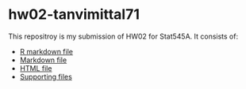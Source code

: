 # hw02-tanvimittal71
This repositroy is my submission of HW02 for Stat545A. It consists of:
* [R markdown file](https://github.com/STAT545-UBC-students/hw02-tanvimittal71/blob/master/hw02_dplyr%26ggplot.Rmd)
* [Markdown file](https://github.com/STAT545-UBC-students/hw02-tanvimittal71/blob/master/hw02_dplyr_ggplot.md)
* [HTML file](https://github.com/STAT545-UBC-students/hw02-tanvimittal71/blob/master/hw02_dplyr_ggplot.html)
* [Supporting files](https://github.com/STAT545-UBC-students/hw02-tanvimittal71/tree/master/hw02_dplyr_ggplot_files/figure-html)



